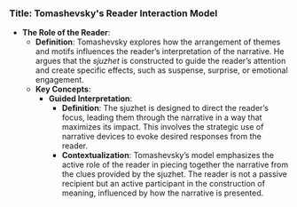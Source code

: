 ### Title: **Tomashevsky's Reader Interaction Model**

- **The Role of the Reader**:
  - **Definition**: Tomashevsky explores how the arrangement of themes and motifs influences the reader’s interpretation of the narrative. He argues that the *sjuzhet* is constructed to guide the reader’s attention and create specific effects, such as suspense, surprise, or emotional engagement.
  - **Key Concepts**:
    - **Guided Interpretation**:
      - **Definition**: The sjuzhet is designed to direct the reader’s focus, leading them through the narrative in a way that maximizes its impact. This involves the strategic use of narrative devices to evoke desired responses from the reader.
      - **Contextualization**: Tomashevsky’s model emphasizes the active role of the reader in piecing together the narrative from the clues provided by the sjuzhet. The reader is not a passive recipient but an active participant in the construction of meaning, influenced by how the narrative is presented.